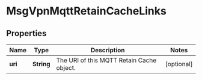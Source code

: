 
# MsgVpnMqttRetainCacheLinks

## Properties
Name | Type | Description | Notes
------------ | ------------- | ------------- | -------------
**uri** | **String** | The URI of this MQTT Retain Cache object. |  [optional]



